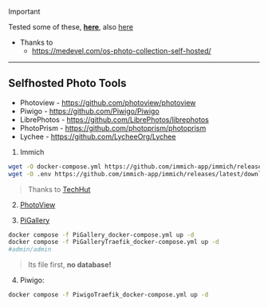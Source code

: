 > [!IMPORTANT]
> Tested some of these, [**here**](https://jalcocert.github.io/JAlcocerT/photo-management-tools/), also [here](https://jalcocert.github.io/JAlcocerT/software-for-weddings/)

* Thanks to
    * https://medevel.com/os-photo-collection-self-hosted/

---

## Selfhosted Photo Tools

* Photoview - https://github.com/photoview/photoview
* Piwigo - https://github.com/Piwigo/Piwigo
* LibrePhotos - https://github.com/LibrePhotos/librephotos
* PhotoPrism - https://github.com/photoprism/photoprism
* Lychee - https://github.com/LycheeOrg/Lychee

1. Immich

```sh
wget -O docker-compose.yml https://github.com/immich-app/immich/releases/latest/download/docker-compose.yml
wget -O .env https://github.com/immich-app/immich/releases/latest/download/example.env
```

> Thanks to [TechHut](https://www.youtube.com/watch?v=s1ufPvO0BVE)

2. [PhotoView](https://fossengineer.com/selfhosting-Photoview-docker/)

3. [PiGallery](https://github.com/JAlcocerT/Docker/blob/main/Backups/Photos/PiGallery_docker-compose.yml)

```sh
docker compose -f PiGallery_docker-compose.yml up -d
docker compose -f PiGalleryTraefik_docker-compose.yml up -d
#admin/admin
```

> Its file first, **no database!**

4. Piwigo:

```sh
docker compose -f PiwigoTraefik_docker-compose.yml up -d
```